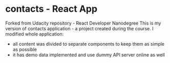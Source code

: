 # contacts - React App
Forked from Udacity repository - React Developer Nanodegree
This is my version of contacts application - a project created during the course.
I modified whole application:
- all content was divided to separate components to keep them as simple as possible
- it has demo data implemented and use dummy API server online as well
